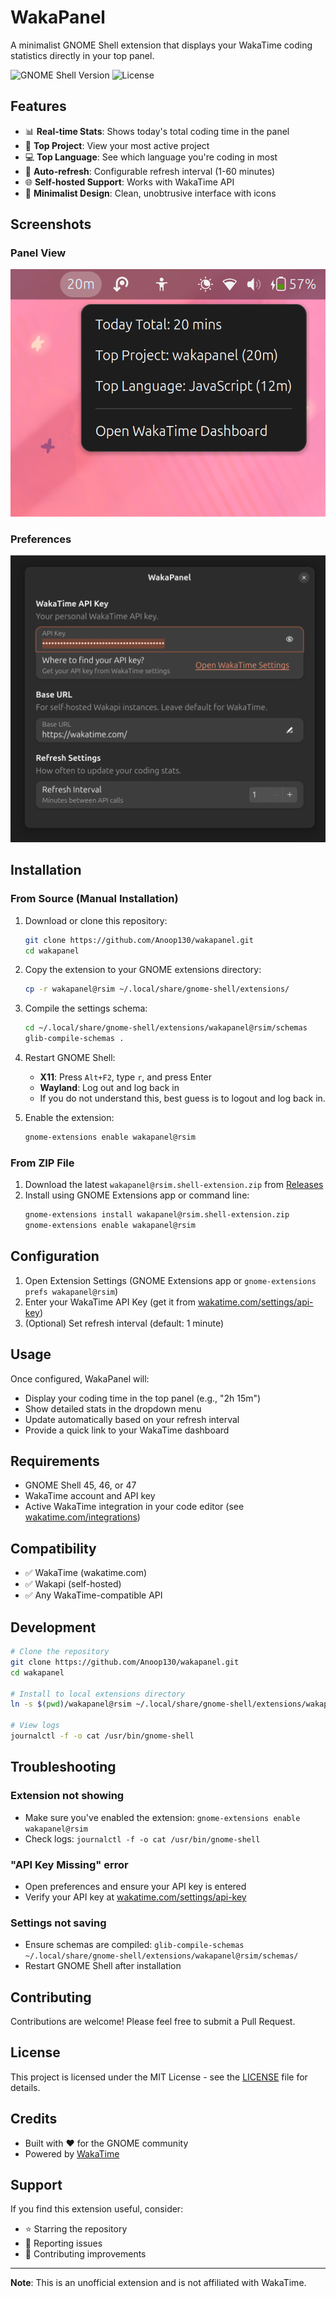 # WakaPanel

A minimalist GNOME Shell extension that displays your WakaTime coding statistics directly in your top panel.

![GNOME Shell Version](https://img.shields.io/badge/GNOME%20Shell-45%20|%2046%20|%2047-blue)
![License](https://img.shields.io/badge/license-MIT-green)

## Features

- 📊 **Real-time Stats**: Shows today's total coding time in the panel
- 📁 **Top Project**: View your most active project
- 💻 **Top Language**: See which language you're coding in most
- 🔄 **Auto-refresh**: Configurable refresh interval (1-60 minutes)
- 🌐 **Self-hosted Support**: Works with WakaTime API
- 🎨 **Minimalist Design**: Clean, unobtrusive interface with icons

## Screenshots

### Panel View
![Panel with WakaTime stats](screenshots/panel-view.png)

### Preferences
![Extension preferences](screenshots/preferences.png)


## Installation

### From Source (Manual Installation)

1. Download or clone this repository:
   ```bash
   git clone https://github.com/Anoop130/wakapanel.git
   cd wakapanel
   ```

2. Copy the extension to your GNOME extensions directory:
   ```bash
   cp -r wakapanel@rsim ~/.local/share/gnome-shell/extensions/
   ```

3. Compile the settings schema:
   ```bash
   cd ~/.local/share/gnome-shell/extensions/wakapanel@rsim/schemas
   glib-compile-schemas .
   ```

4. Restart GNOME Shell:
   - **X11**: Press `Alt+F2`, type `r`, and press Enter
   - **Wayland**: Log out and log back in
   - If you do not understand this, best guess is to logout and log back in.

5. Enable the extension:
   ```bash
   gnome-extensions enable wakapanel@rsim
   ```

### From ZIP File

1. Download the latest `wakapanel@rsim.shell-extension.zip` from [Releases](https://github.com/Anoop130/wakapanel/releases)
2. Install using GNOME Extensions app or command line:
   ```bash
   gnome-extensions install wakapanel@rsim.shell-extension.zip
   gnome-extensions enable wakapanel@rsim
   ```

## Configuration

1. Open Extension Settings (GNOME Extensions app or `gnome-extensions prefs wakapanel@rsim`)
2. Enter your WakaTime API Key (get it from [wakatime.com/settings/api-key](https://wakatime.com/settings/api-key))
3. (Optional) Set refresh interval (default: 1 minute)

## Usage

Once configured, WakaPanel will:
- Display your coding time in the top panel (e.g., "2h 15m")
- Show detailed stats in the dropdown menu
- Update automatically based on your refresh interval
- Provide a quick link to your WakaTime dashboard

## Requirements

- GNOME Shell 45, 46, or 47
- WakaTime account and API key
- Active WakaTime integration in your code editor (see [wakatime.com/integrations](https://wakatime.com/integrations))

## Compatibility

- ✅ WakaTime (wakatime.com)
- ✅ Wakapi (self-hosted)
- ✅ Any WakaTime-compatible API

## Development

```bash
# Clone the repository
git clone https://github.com/Anoop130/wakapanel.git
cd wakapanel

# Install to local extensions directory
ln -s $(pwd)/wakapanel@rsim ~/.local/share/gnome-shell/extensions/wakapanel@rsim

# View logs
journalctl -f -o cat /usr/bin/gnome-shell
```

## Troubleshooting

### Extension not showing
- Make sure you've enabled the extension: `gnome-extensions enable wakapanel@rsim`
- Check logs: `journalctl -f -o cat /usr/bin/gnome-shell`

### "API Key Missing" error
- Open preferences and ensure your API key is entered
- Verify your API key at [wakatime.com/settings/api-key](https://wakatime.com/settings/api-key)

### Settings not saving
- Ensure schemas are compiled: `glib-compile-schemas ~/.local/share/gnome-shell/extensions/wakapanel@rsim/schemas/`
- Restart GNOME Shell after installation

## Contributing

Contributions are welcome! Please feel free to submit a Pull Request.

## License

This project is licensed under the MIT License - see the [LICENSE](LICENSE) file for details.

## Credits

- Built with ❤️ for the GNOME community
- Powered by [WakaTime](https://wakatime.com)

## Support

If you find this extension useful, consider:
- ⭐ Starring the repository
- 🐛 Reporting issues
- 🔀 Contributing improvements

---

**Note**: This is an unofficial extension and is not affiliated with WakaTime.
